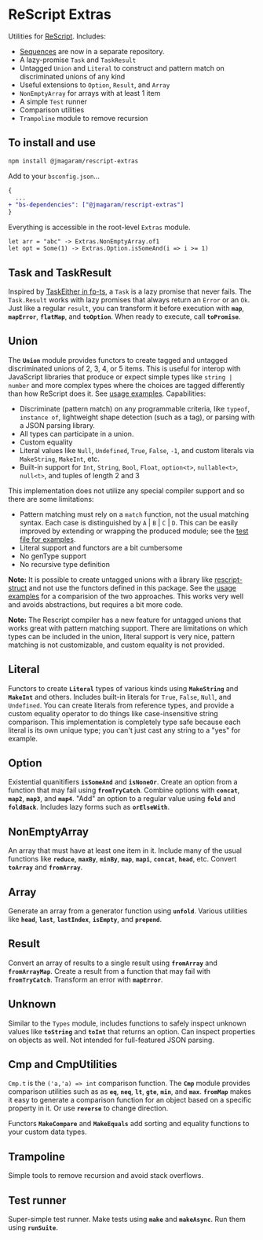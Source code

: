 # ReScript Extras

Utilities for [ReScript](https://rescript-lang.org). Includes:

- [Sequences](https://github.com/jmagaram/rescript-seq) are now in a separate repository.
- A lazy-promise `Task` and `TaskResult`
- Untagged `Union` and `Literal` to construct and pattern match on discriminated unions of any kind
- Useful extensions to `Option`, `Result`, and `Array`
- `NonEmptyArray` for arrays with at least 1 item
- A simple `Test` runner
- Comparison utilities
- `Trampoline` module to remove recursion

## To install and use

```sh
npm install @jmagaram/rescript-extras
```

Add to your `bsconfig.json`...

```diff
{
  ...
+ "bs-dependencies": ["@jmagaram/rescript-extras"]
}
```

Everything is accessible in the root-level `Extras` module.

```rescript
let arr = "abc" -> Extras.NonEmptyArray.of1
let opt = Some(1) -> Extras.Option.isSomeAnd(i => i >= 1)
```

## Task and TaskResult

Inspired by [TaskEither in fp-ts](https://gcanti.github.io/fp-ts/modules/TaskEither.ts.html), a `Task` is a lazy promise that never fails. The `Task.Result` works with lazy promises that always return an `Error` or an `Ok`. Just like a regular `result`, you can transform it before execution with **`map`**, **`mapError`**, **`flatMap`**, and **`toOption`**. When ready to execute, call **`toPromise`**.

## Union

The **`Union`** module provides functors to create tagged and untagged discriminated unions of 2, 3, 4, or 5 items. This is useful for interop with JavaScript libraries that produce or expect simple types like `string | number` and more complex types where the choices are tagged differently than how ReScript does it. See [usage examples](tests/Extras__UnionTests.res). Capabilities:

- Discriminate (pattern match) on any programmable criteria, like `typeof`, `instance of`, lightweight shape detection (such as a tag), or parsing with a JSON parsing library.
- All types can participate in a union.
- Custom equality
- Literal values like `Null`, `Undefined`, `True`, `False`, `-1`, and custom literals via `MakeString`, `MakeInt`, etc.
- Built-in support for `Int`, `String`, `Bool`, `Float`, `option<t>`, `nullable<t>`, `null<t>`, and tuples of length 2 and 3

This implementation does not utilize any special compiler support and so there are some limitations:

- Pattern matching must rely on a `match` function, not the usual matching syntax. Each case is distinguished by `A` | `B` | `C` | `D`. This can be easily improved by extending or wrapping the produced module; see the [test file for examples](tests/Extras__UnionTests.res).
- Literal support and functors are a bit cumbersome
- No genType support
- No recursive type definition

**Note:** It is possible to create untagged unions with a library like
[rescript-struct](https://github.com/DZakh/rescript-struct) and not use the functors defined in this package. See the [usage examples](tests/Extras__UnionTests.res) for a comparision of the two approaches. This works very well and avoids abstractions, but requires a bit more code.

**Note:** The Rescript compiler has a new feature for untagged unions that works great with pattern matching support. There are limitations on which types can be included in the union, literal support is very nice, pattern matching is not customizable, and custom equality is not provided.

## Literal

Functors to create **`Literal`** types of various kinds using **`MakeString`** and **`MakeInt`** and others. Includes built-in literals for `True`, `False`, `Null`, and `Undefined`. You can create literals from reference types, and provide a custom equality operator to do things like case-insensitive string comparison. This implementation is completely type safe because each literal is its own unique type; you can't just cast any string to a "yes" for example.

## Option

Existential quanitifiers **`isSomeAnd`** and **`isNoneOr`**. Create an option from a function that may fail using **`fromTryCatch`**. Combine options with **`concat`**, **`map2`**, **`map3`**, and **`map4`**. "Add" an option to a regular value using **`fold`** and **`foldBack`**. Includes lazy forms such as **`orElseWith`**.

## NonEmptyArray

An array that must have at least one item in it. Include many of the usual functions like **`reduce`**, **`maxBy`**, **`minBy`**, **`map`**, **`mapi`**, **`concat`**, **`head`**, etc. Convert **`toArray`** and **`fromArray`**.

## Array

Generate an array from a generator function using **`unfold`**. Various utilities like **`head`**, **`last`**, **`lastIndex`**, **`isEmpty`**, and **`prepend`**.

## Result

Convert an array of results to a single result using **`fromArray`** and **`fromArrayMap`**. Create a result from a function that may fail with **`fromTryCatch`**. Transform an error with **`mapError`**.

## Unknown

Similar to the `Types` module, includes functions to safely inspect unknown values like **`toString`** and **`toInt`** that returns an option. Can inspect properties on objects as well. Not intended for full-featured JSON parsing.

## Cmp and CmpUtilities

`Cmp.t` is the `('a,'a) => int` comparison function. The **`Cmp`** module provides comparison utilities such as as **`eq`**, **`neq`**, **`lt`**, **`gte`**, **`min`**, and **`max`**. **`fromMap`** makes it easy to generate a comparison function for an object based on a specific property in it. Or use **`reverse`** to change direction.

Functors **`MakeCompare`** and **`MakeEquals`** add sorting and equality functions to your custom data types.

## Trampoline

Simple tools to remove recursion and avoid stack overflows.

## Test runner

Super-simple test runner. Make tests using **`make`** and **`makeAsync`**. Run them using **`runSuite`**.
